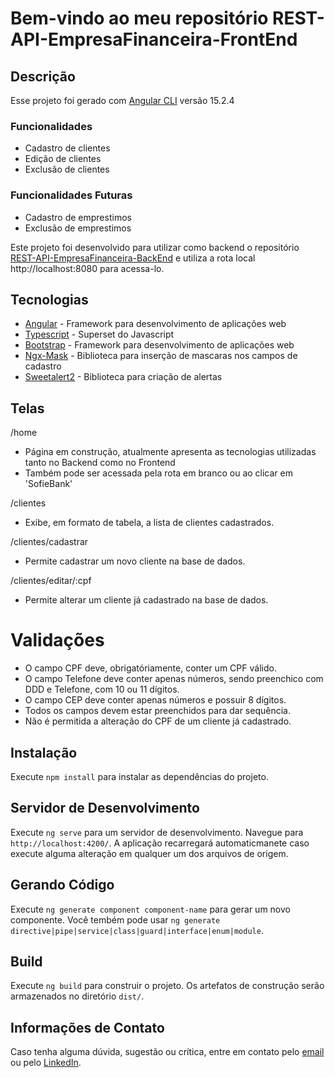 # Bem-vindo ao meu repositório REST-API-EmpresaFinanceira-FrontEnd

## Descrição

Esse projeto foi gerado com [Angular CLI](https://github.com/angular/angular-cli) versão 15.2.4

### Funcionalidades

- Cadastro de clientes
- Edição de clientes
- Exclusão de clientes

### Funcionalidades Futuras

- Cadastro de emprestimos
- Exclusão de emprestimos

Este projeto foi desenvolvido para utilizar como backend o repositório [REST-API-EmpresaFinanceira-BackEnd](https://github.com/joaorafaelleite/REST-API-EmpresaFinanceira-BackEnd) e utiliza a rota local http://localhost:8080 para acessa-lo.

## Tecnologias

- [Angular](https://angular.io/) - Framework para desenvolvimento de aplicações web
- [Typescript](https://www.typescriptlang.org/) - Superset do Javascript
- [Bootstrap](https://getbootstrap.com/) - Framework para desenvolvimento de aplicações web
- [Ngx-Mask](https://www.npmjs.com/package/ngx-mask) - Biblioteca para inserção de mascaras nos campos de cadastro
- [Sweetalert2](https://sweetalert2.github.io/) - Biblioteca para criação de alertas

## Telas

/home
- Página em construção, atualmente apresenta as tecnologias utilizadas tanto no Backend como no Frontend
- Também pode ser acessada pela rota em branco ou ao clicar em 'SofieBank'

/clientes
- Exibe, em formato de tabela, a lista de clientes cadastrados.

/clientes/cadastrar
- Permite cadastrar um novo cliente na base de dados.

/clientes/editar/:cpf
- Permite alterar um cliente já cadastrado na base de dados.

# Validações 

- O campo CPF deve, obrigatóriamente, conter um CPF válido.
- O campo Telefone deve conter apenas números, sendo preenchico com DDD e Telefone, com 10 ou 11 dígitos.
- O campo CEP deve conter apenas números e possuir 8 dígitos.
- Todos os campos devem estar preenchidos para dar sequência.
- Não é permitida a alteração do CPF de um cliente já cadastrado.

## Instalação

Execute `npm install` para instalar as dependências do projeto.

## Servidor de Desenvolvimento

Execute `ng serve` para um servidor de desenvolvimento. Navegue para `http://localhost:4200/`. A aplicação recarregará automaticmanete caso execute alguma alteração em qualquer um dos arquivos de origem.

## Gerando Código

Execute `ng generate component component-name` para gerar um novo componente. Você tembém pode usar `ng generate directive|pipe|service|class|guard|interface|enum|module`.

## Build

Execute `ng build` para construir o projeto. Os artefatos de construção serão armazenados no diretório `dist/`.

## Informações de Contato

  Caso tenha alguma dúvida, sugestão ou crítica, entre em contato pelo [email](joaorafael.leite@hotmail.com) ou pelo [LinkedIn](https://www.linkedin.com/in/joao-rafael-leite/).
